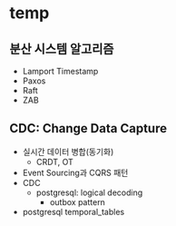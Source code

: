 # temp

##  분산 시스템 알고리즘
* Lamport Timestamp
* Paxos
* Raft
* ZAB

##  CDC: Change Data Capture

* 실시간 데이터 병합(동기화)
  * CRDT, OT
* Event Sourcing과 CQRS 패턴
* CDC
  * postgresql: logical decoding
    * outbox pattern
* postgresql temporal_tables
